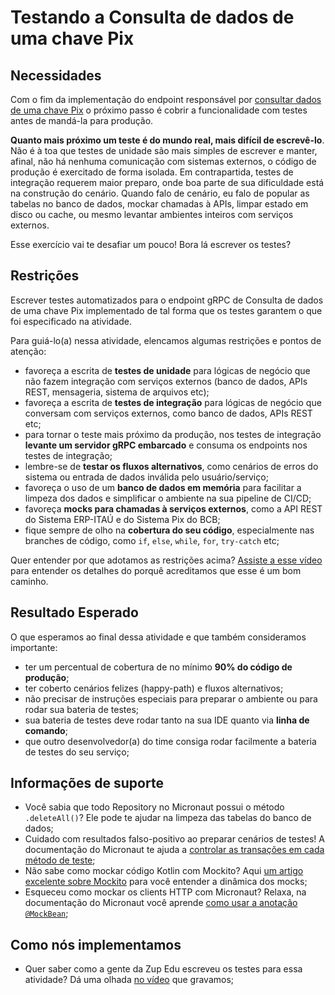 # Testando a Consulta de dados de uma chave Pix

## Necessidades

Com o fim da implementação do endpoint responsável por [consultar dados de uma chave Pix](020-consultando-os-dados-de-uma-chave-pix.md) o próximo passo é cobrir a funcionalidade com testes antes de mandá-la para produção.

**Quanto mais próximo um teste é do mundo real, mais difícil de escrevê-lo**. Não é à toa que testes de unidade são mais simples de escrever e manter, afinal, não há nenhuma comunicação com sistemas externos, o código de produção é exercitado de forma isolada. Em contrapartida, testes de integração requerem maior preparo, onde boa parte de sua dificuldade está na construção do cenário. Quando falo de cenário, eu falo de popular as tabelas no banco de dados, mockar chamadas à APIs, limpar estado em disco ou cache, ou mesmo levantar ambientes inteiros com serviços externos.

Esse exercício vai te desafiar um pouco! Bora lá escrever os testes?
   
## Restrições

Escrever testes automatizados para o endpoint gRPC de Consulta de dados de uma chave Pix implementado de tal forma que os testes garantem o que foi especificado na atividade.

Para guiá-lo(a) nessa atividade, elencamos algumas restrições e pontos de atenção:

- favoreça a escrita de **testes de unidade** para lógicas de negócio que não fazem integração com serviços externos (banco de dados, APIs REST, mensageria, sistema de arquivos etc);
- favoreça a escrita de **testes de integração** para lógicas de negócio que conversam com serviços externos, como banco de dados, APIs REST etc;
- para tornar o teste mais próximo da produção, nos testes de integração **levante um servidor gRPC embarcado** e consuma os endpoints nos testes de integração;
- lembre-se de **testar os fluxos alternativos**, como cenários de erros do sistema ou entrada de dados inválida pelo usuário/serviço;
- favoreça o uso de um **banco de dados em memória** para facilitar a limpeza dos dados e simplificar o ambiente na sua pipeline de CI/CD;
- favoreça **mocks para chamadas à serviços externos**, como a API REST do Sistema ERP-ITAÚ e do Sistema Pix do BCB;
- fique sempre de olho na **cobertura do seu código**, especialmente nas branches de código, como `if`, `else`, `while`, `for`, `try-catch` etc;

Quer entender por que adotamos as restrições acima? [Assiste a esse vídeo](https://www.youtube.com/watch?v=IMvjNpG6320) para entender os detalhes do porquê acreditamos que esse é um bom caminho.

## Resultado Esperado

O que esperamos ao final dessa atividade e que também consideramos importante:

- ter um percentual de cobertura de no mínimo **90% do código de produção**;
- ter coberto cenários felizes (happy-path) e fluxos alternativos;
- não precisar de instruções especiais para preparar o ambiente ou para rodar sua bateria de testes;
- sua bateria de testes deve rodar tanto na sua IDE quanto via **linha de comando**;
- que outro desenvolvedor(a) do time consiga rodar facilmente a bateria de testes do seu serviço;

## Informações de suporte

- Você sabia que todo Repository no Micronaut possui o método `.deleteAll()`? Ele pode te ajudar na limpeza das tabelas do banco de dados;
- Cuidado com resultados falso-positivo ao preparar cenários de testes! A documentação do Micronaut te ajuda a [controlar as transações em cada método de teste](https://micronaut-projects.github.io/micronaut-test/latest/guide/#_transaction_semantics);
- Não sabe como mockar código Kotlin com Mockito? Aqui [um artigo excelente sobre Mockito](https://www.baeldung.com/kotlin/mockito) para você entender a dinâmica dos mocks;
- Esqueceu como mockar os clients HTTP com Micronaut? Relaxa, na documentação do Micronaut você aprende [como usar a anotação `@MockBean`](https://micronaut-projects.github.io/micronaut-test/latest/guide/#_using_mockito_mocks);

## Como nós implementamos

- Quer saber como a gente da Zup Edu escreveu os testes para essa atividade? Dá uma olhada [no vídeo](https://www.youtube.com/watch?v=i3OUPUaQefA) que gravamos;

